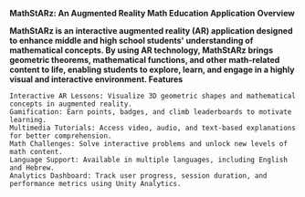 **MathStARz: An Augmented Reality Math Education Application**
**Overview**

**MathStARz is an interactive augmented reality (AR) application designed to enhance middle and high school students' understanding of mathematical concepts. By using AR technology, MathStARz brings geometric theorems, mathematical functions, and other math-related content to life, enabling students to explore, learn, and engage in a highly visual and interactive environment.
Features**

    Interactive AR Lessons: Visualize 3D geometric shapes and mathematical concepts in augmented reality.
    Gamification: Earn points, badges, and climb leaderboards to motivate learning.
    Multimedia Tutorials: Access video, audio, and text-based explanations for better comprehension.
    Math Challenges: Solve interactive problems and unlock new levels of math content.
    Language Support: Available in multiple languages, including English and Hebrew.
    Analytics Dashboard: Track user progress, session duration, and performance metrics using Unity Analytics.
